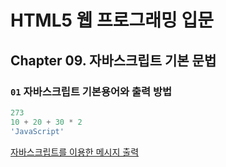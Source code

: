 # HTML5 웹 프로그래밍 입문

## Chapter 09. 자바스크립트 기본 문법

### `01` 자바스크립트 기본용어와 출력 방법
```JavaScript
273
10 + 20 + 30 * 2
'JavaScript'
```
[자바스크립트를 이용한 메시지 출력](https://htmlpreview.github.io/?https://github.com/oceanfromthewave/html5/blob/master/JavaScript_example/output_alert.html)
